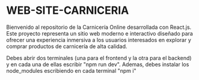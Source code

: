 # WEB-SITE-CARNICERIA
Bienvenido al repositorio de la Carnicería Online desarrollada con React.js. Este proyecto representa un sitio web moderno e interactivo diseñado para ofrecer una experiencia inmersiva a los usuarios interesados en explorar y comprar productos de carnicería de alta calidad.

Debes abrir dos terminales (una para el frontend y la otra para el backend) y en cada una de ellas escribir "npm run dev".
Ademas, debes instalar los node_modules
escribiendo en cada terminal "npm i"
